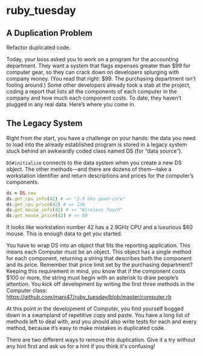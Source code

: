 # ruby_tuesday

## A Duplication Problem
Refactor duplicated code.

Today, your boss asked you to work on a program for the accounting department. They want a system that flags expenses greater than $99 for computer gear, so they can crack down on developers splurging with company money. (You read that right: $99. The purchasing department isn’t fooling around.)
Some other developers already took a stab at the project, coding a report that lists all the components of each computer in the company and how much each component costs. To date, they haven’t plugged in any real data. Here’s where you come in.

## The Legacy System

Right from the start, you have a challenge on your hands: the data you need to load into the already established program is stored in a legacy system stuck behind an awkwardly coded class named DS (for “data source”).

`DS#initialize` connects to the data system when you create a new DS object. The other methods—and there are dozens of them—take a workstation identifier and return descriptions and prices for the computer’s components.

```ruby
ds = DS.new
ds.get_cpu_info(42) # => "2.9 Ghz quad-core"
ds.get_cpu_price(42) # => 120
ds.get_mouse_info(42) # => "Wireless Touch"
ds.get_mouse_price(42) # => 60
```

It looks like workstation number 42 has a 2.9GHz CPU and a luxurious $60 mouse. This is enough data to get you started.

You have to wrap DS into an object that fits the reporting application. This means each Computer must be an object. This object has a single method for each component, returning a string that describes both the component and its price. Remember that price limit set by the purchasing department? Keeping this requirement in mind, you know that if the component costs $100 or more, the string must begin with an asterisk to draw people’s attention.
You kick off development by writing the first three methods in the Computer class: 
https://github.com/mani47/ruby_tuesday/blob/master/computer.rb

At this point in the development of Computer, you find yourself bogged down in a swampland of repetitive copy and paste. You have a long list of methods
left to deal with, and you should also write tests for each and every method, because it’s easy to make mistakes in duplicated code.

There are two different ways to remove this duplication. Give it a try without any hint first and ask us for a hint if you think it's confusing!
